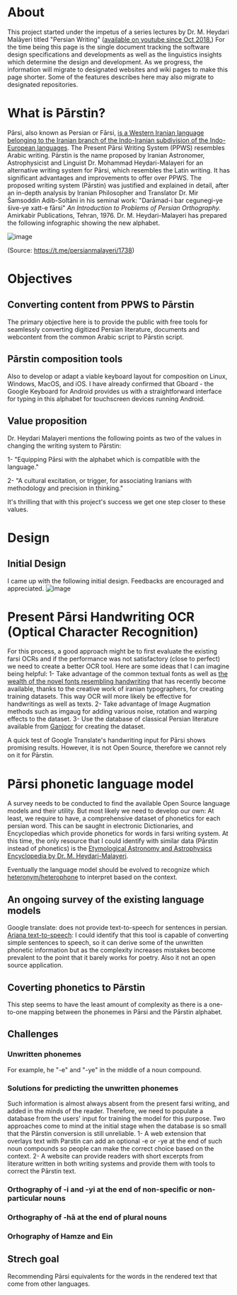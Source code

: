 # About
This project started under the impetus of a series lectures by Dr. M. Heydari Malāyeri titled "Persian Writing" ([available on youtube since Oct 2018.](https://www.youtube.com/watch?v=t2P8ou7p2nk&list=PLuhW6Hw2wheOjqD5m-qmxI01Ky3d0v5nF))
For the time being this page is the single document tracking the software design specifications and developments as well as the linguistics insights which determine the design and development. As we progress, the information will migrate to designated websites and wiki pages to make this page shorter. Some of the features describes here may also migrate to designated repositories.
# What is Pārstin?
Pārsi, also known as Persian or Fārsi, [is a Western Iranian language belonging to the Iranian branch of the Indo-Iranian subdivision of the Indo-European languages](https://en.wikipedia.org/wiki/Persian_language). The Present Pārsi Writing System (PPWS) resembles Arabic writing. Pārstin is the name proposed by Iranian Astronomer, Astrophysicist and Linguist Dr. Mohammad Heydari-Malayeri for an alternative writing system for Pārsi, which resembles the Latin writing. It has significant advantages and improvements to offer over PPWS.
The proposed writing system (Pārstin) was justified and explained in detail, after an in-depth analysis by Iranian Philosopher and Translator Dr. Mir Šamsoddin Adib-Soltāni in his seminal work: "Darāmad-i bar cegunegi-ye šive-ye xatt-e fārsi" _An Introduction to Problems of Persian Orthography._ Amirkabir Publications, Tehran, 1976. Dr. M. Heydari-Malayeri has prepared the following infographic showing the new alphabet. 

![image](https://user-images.githubusercontent.com/83266560/116194068-2eedf380-a6e5-11eb-825f-b333e2c7c70b.png)

(Source: https://t.me/persianmalayeri/1738)

# Objectives
## Converting content from PPWS to Pārstin
The primary objective here is to provide the public with free tools for seamlessly converting digitized Persian literature, documents and webcontent from the common Arabic script to Pārstin script.
## Pārstin composition tools
Also to develop or adapt a viable keyboard layout for composition on Linux, Windows, MacOS, and iOS. I have already confirmed that Gboard - the Google Keyboard for Android provides us with a straightforward interface for typing in this alphabet for touchscreen devices running Android.
## Value proposition
Dr. Heydari Malayeri mentions the following points as two of the values in changing the writing system to Pārstin:


1- "Equipping Pārsi with the alphabet which is compatible with the language."


2- "A cultural excitation, or trigger, for associating Iranians with methodology and precision in thinking."


It's thrilling that with this project's success we get one step closer to these values.

# Design
## Initial Design
I came up with the following initial design. Feedbacks are encouraged and appreciated.
![image](https://user-images.githubusercontent.com/83266560/116226851-573b1980-a708-11eb-8ed6-6673594a14c0.png)

# Present Pārsi Handwriting OCR (Optical Character Recognition)
For this process, a good approach might be to first evaluate the existing farsi OCRs and if the performance was not satisfactory (close to perfect) we need to create a better OCR tool. Here are some ideas that I can imagine being helpful: 1- Take advantage of the common textual fonts as well as [the wealth of the novel fonts resembling handwriting](https://maryamsoft.com/FontShop/) that has recently become available, thanks to the creative work of iranian typographers, for creating training datasets. This way OCR will more likely be effective for handwritings as well as texts. 2- Take advantage of Image Augmation methods such as imgaug for adding various noise, rotation and warping effects to the dataset. 3- Use the database of classical Persian literature available from [Ganjoor](http://epub.ganjoor.net/) for creating the dataset.

A quick test of Google Translate's handwriting input for Pārsi shows promising results. However, it is not Open Source, therefore we cannot rely on it for Pārstin. 

# Pārsi phonetic language model
A survey needs to be conducted to find the available Open Source language models and their utility. But most likely we need to develop our own:
At least, we require to have, a comprehensive dataset of phonetics for each persian word. This can be saught in electronic Dictionaries, and Encyclopedias which provide phonetics for words in farsi writing system. At this time, the only resource that I could identify with similar data (Pārstin instead of phonetics) is the [Etymological Astronomy and Astrophysics Encyclopedia by Dr. M. Heydari-Malayeri](http://dictionary.obspm.fr/index.php).

Eventually the language model should be evolved to recognize which [heteronym/heterophone](https://en.wikipedia.org/wiki/Heteronym_(linguistics)) to interpret based on the context.
## An ongoing survey of the existing language models
Google translate: does not provide text-to-speech for sentences in persian. 
[Ariana text-to-speech](http://farsireader.com/webdemoen/): I could identify that this tool is capable of converting simple sentences to speech, so it can derive some of the unwritten phonetic information but as the complexity increases mistakes become prevalent to the point that it barely works for poetry. Also it not an open source application. 
## Coverting phonetics to Pārstin
This step seems to have the least amount of complexity as there is a one-to-one mapping between the phonemes in Pārsi and the Pārstin alphabet.

## Challenges
### Unwritten phonemes 
For example, he "-e" and "-ye" in the middle of a noun compound.
### Solutions for predicting the unwritten phonemes
Such information is almost always absent from the present farsi writing, and added in the minds of the reader. Therefore, we need to populate a database from the users' input for training the model for this purpose. Two approaches come to mind at the initial stage when the database is so small that the Pārstin conversion is still unreliable. 1- A web extension that overlays text with Parstin can add an optional -e or -ye at the end of such noun compounds so people can make the correct choice based on the context. 2- A website can provide readers with short excerpts from literature written in both writing systems and provide them with tools to correct the Pārstin text.
### Orthography of -i and -yi at the end of non-specific or non-particular nouns
### Orthography of -hā at the end of plural nouns
### Orhography of Hamze and Ein

## Strech goal
Recommending Pārsi equivalents for the words in the rendered text that come from other languages.
